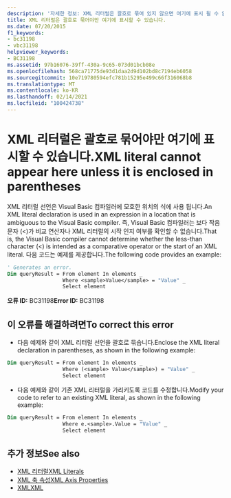 ```yaml
---
description: '자세한 정보: XML 리터럴은 괄호로 묶여 있지 않으면 여기에 표시 될 수 없습니다.'
title: XML 리터럴은 괄호로 묶어야만 여기에 표시할 수 있습니다.
ms.date: 07/20/2015
f1_keywords:
- bc31198
- vbc31198
helpviewer_keywords:
- BC31198
ms.assetid: 97b16076-39ff-430a-9c65-073d01bcb08e
ms.openlocfilehash: 568ca71775de93d1daa2d9d102bd8c7194eb6058
ms.sourcegitcommit: 10e719780594efc781b15295e499c66f316068b8
ms.translationtype: MT
ms.contentlocale: ko-KR
ms.lasthandoff: 02/14/2021
ms.locfileid: "100424738"
---
```

# <a name="xml-literal-cannot-appear-here-unless-it-is-enclosed-in-parentheses"></a><span data-ttu-id="e79cb-103">XML 리터럴은 괄호로 묶어야만 여기에 표시할 수 있습니다.</span><span class="sxs-lookup"><span data-stu-id="e79cb-103">XML literal cannot appear here unless it is enclosed in parentheses</span></span>

<span data-ttu-id="e79cb-104">XML 리터럴 선언은 Visual Basic 컴파일러에 모호한 위치의 식에 사용 됩니다.</span><span class="sxs-lookup"><span data-stu-id="e79cb-104">An XML literal declaration is used in an expression in a location that is ambiguous to the Visual Basic compiler.</span></span> <span data-ttu-id="e79cb-105">즉, Visual Basic 컴파일러는 보다 작음 문자 (<)가 비교 연산자나 XML 리터럴의 시작 인지 여부를 확인할 수 없습니다.</span><span class="sxs-lookup"><span data-stu-id="e79cb-105">That is, the Visual Basic compiler cannot determine whether the less-than character (<) is intended as a comparative operator or the start of an XML literal.</span></span> <span data-ttu-id="e79cb-106">다음 코드는 예제를 제공합니다.</span><span class="sxs-lookup"><span data-stu-id="e79cb-106">The following code provides an example:</span></span>  

```vb  
' Generates an error.  
Dim queryResult = From element In elements _  
                  Where <sample>Value</sample> = "Value" _  
                  Select element  
```  
  
 <span data-ttu-id="e79cb-107">**오류 ID:** BC31198</span><span class="sxs-lookup"><span data-stu-id="e79cb-107">**Error ID:** BC31198</span></span>  
  
## <a name="to-correct-this-error"></a><span data-ttu-id="e79cb-108">이 오류를 해결하려면</span><span class="sxs-lookup"><span data-stu-id="e79cb-108">To correct this error</span></span>  
  
- <span data-ttu-id="e79cb-109">다음 예제와 같이 XML 리터럴 선언을 괄호로 묶습니다.</span><span class="sxs-lookup"><span data-stu-id="e79cb-109">Enclose the XML literal declaration in parentheses, as shown in the following example:</span></span>  
  
```vb  
Dim queryResult = From element In elements _  
                  Where (<sample> Value</sample>) = "Value" _  
                  Select element  
```  
  
- <span data-ttu-id="e79cb-110">다음 예제와 같이 기존 XML 리터럴을 가리키도록 코드를 수정합니다.</span><span class="sxs-lookup"><span data-stu-id="e79cb-110">Modify your code to refer to an existing XML literal, as shown in the following example:</span></span>  
  
```vb  
Dim queryResult = From element In elements _  
                  Where e.<sample>.Value = "Value" _  
                  Select element  
```  
  
## <a name="see-also"></a><span data-ttu-id="e79cb-111">추가 정보</span><span class="sxs-lookup"><span data-stu-id="e79cb-111">See also</span></span>

- [<span data-ttu-id="e79cb-112">XML 리터럴</span><span class="sxs-lookup"><span data-stu-id="e79cb-112">XML Literals</span></span>](../language-reference/xml-literals/index.md)
- [<span data-ttu-id="e79cb-113">XML 축 속성</span><span class="sxs-lookup"><span data-stu-id="e79cb-113">XML Axis Properties</span></span>](../language-reference/xml-axis/index.md)
- [<span data-ttu-id="e79cb-114">XML</span><span class="sxs-lookup"><span data-stu-id="e79cb-114">XML</span></span>](../programming-guide/language-features/xml/index.md)
